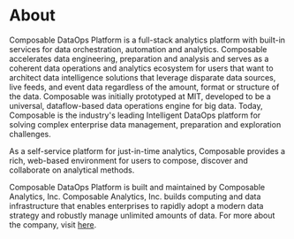 # About

Composable DataOps Platform is a full-stack analytics platform with built-in services for data orchestration, automation and analytics. Composable accelerates data engineering, preparation and analysis and serves as a coherent data operations and analytics ecosystem for users that want to architect data intelligence solutions that leverage disparate data sources, live feeds, and event data regardless of the amount, format or structure of the data. Composable was initially prototyped at MIT, developed to be a universal, dataflow-based data operations engine for big data. Today, Composable is the industry's leading Intelligent DataOps platform for solving complex enterprise data management, preparation and exploration challenges.

As a self-service platform for just-in-time analytics, Composable provides a rich, web-based environment for users to compose, discover and collaborate on analytical methods.

Composable DataOps Platform is built and maintained by Composable Analytics, Inc. Composable Analytics, Inc. builds computing and data infrastructure that enables enterprises to rapidly adopt a modern data strategy and robustly manage unlimited amounts of data. For more about the company, visit [here](https://composable.ai).